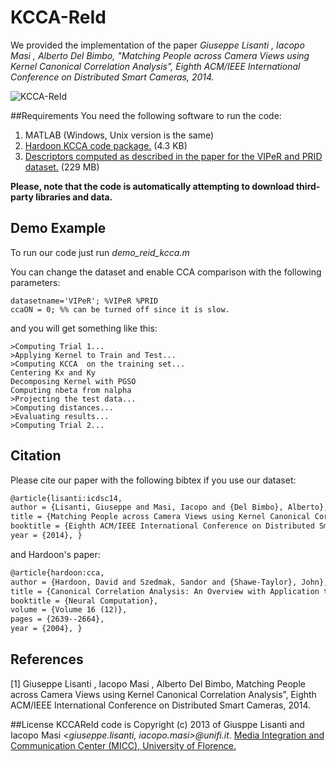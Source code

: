 KCCA-ReId
========

We provided the implementation of the paper  _Giuseppe Lisanti , Iacopo Masi , Alberto Del Bimbo, "Matching People across Camera Views using Kernel Canonical Correlation Analysis”, Eighth ACM/IEEE International Conference on Distributed Smart Cameras, 2014._

![KCCA-ReId](http://www.micc.unifi.it/masi/kcca.png)

##Requirements 
You need the following software to run the code:

1. MATLAB (Windows, Unix version is the same)
2. [Hardoon KCCA code package.](http://www.davidroihardoon.com/Professional/Code_files/kcca_package.tar.gz) (4.3 KB)
3. [Descriptors computed as described in the paper for the VIPeR and PRID dataset.](http://www.micc.unifi.it/lisanti/downloads/kccareid_data.zip) (229 MB)

**Please, note that the code is automatically attempting to download third-party libraries and data.**

## Demo Example
To run our code just run _demo_reid_kcca.m_
	
You can change the dataset and enable CCA comparison with the following parameters:

  	datasetname='VIPeR'; %VIPeR %PRID
  	ccaON = 0; %% can be turned off since it is slow.
  	
and you will get something like this:

	>Computing Trial 1...
	>Applying Kernel to Train and Test...
	>Computing KCCA  on the training set...
	Centering Kx and Ky
	Decomposing Kernel with PGSO
	Computing nbeta from nalpha
	>Projecting the test data...
	>Computing distances...
	>Evaluating results...
	>Computing Trial 2...



## Citation

Please cite our paper with the following bibtex if you use our dataset:

``` latex
@article{lisanti:icdsc14,
author = {Lisanti, Giuseppe and Masi, Iacopo and {Del Bimbo}, Alberto},
title = {Matching People across Camera Views using Kernel Canonical Correlation Analysis},
booktitle = {Eighth ACM/IEEE International Conference on Distributed Smart Cameras},
year = {2014}, }
``` 

and Hardoon's paper:

``` latex
@article{hardoon:cca,
author = {Hardoon, David and Szedmak, Sandor and {Shawe-Taylor}, John},
title = {Canonical Correlation Analysis: An Overview with Application to Learning Methods},
booktitle = {Neural Computation},
volume = {Volume 16 (12)},
pages = {2639--2664},
year = {2004}, }
```


## References

[1] Giuseppe Lisanti , Iacopo Masi , Alberto Del Bimbo, Matching People across Camera Views using Kernel Canonical Correlation Analysis”, Eighth ACM/IEEE International Conference on Distributed Smart Cameras, 2014.

##License
KCCAReId code is Copyright (c) 2013 of  Giusppe Lisanti and Iacopo Masi *\<giuseppe.lisanti, iacopo.masi\>@unifi.it*.
[Media Integration and Communication Center (MICC), University of Florence. ](http://www.micc.unifi.it/vim)
